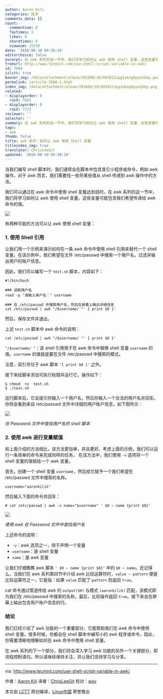 ```yaml
---
author: Aaron Kili
categories: 技术
comments_data: []
count:
  commentnum: 0
  favtimes: 3
  likes: 0
  sharetimes: 0
  viewnum: 15330
date: '2016-08-10 09:38:10'
editorchoice: false
excerpt: 在 awk 系列的这一节中，我们将学习如何让 awk 使用 shell 变量，这些变量可能包含我们希望传递给 awk 命令的值。
fromurl: http://www.tecmint.com/use-shell-script-variable-in-awk/
id: 7668
islctt: true
banner_img: /data/attachment/album/201608/10/093812ipg1okog8pym1bkp.png
permalink: /article-7668-1.html
index_img: /data/attachment/album/201608/10/093812ipg1okog8pym1bkp.png.thumb.jpg
related:
- displayorder: 0
  raid: 7661
- displayorder: 0
  raid: 7723
reviewer: ''
selector: ''
summary: 在 awk 系列的这一节中，我们将学习如何让 awk 使用 shell 变量，这些变量可能包含我们希望传递给 awk 命令的值。
tags:
- awk
thumb: false
title: awk 系列：如何让 awk 使用 Shell 变量
titleindex_img: true
translator: ChrisLeeGit
updated: '2016-08-10 09:38:10'
---
```


当我们编写 shell 脚本时，我们通常会在脚本中包含其它小程序或命令，例如 awk 操作。对于 awk 而言，我们需要找一些将某些值从 shell 传递到 awk 操作中的方法。


我们可以通过在 awk 命令中使用 shell 变量达到目的，在 awk 系列的这一节中，我们将学习如何让 awk 使用 shell 变量，这些变量可能包含我们希望传递给 awk 命令的值。


![](/data/attachment/album/201608/10/093812ipg1okog8pym1bkp.png)


有两种可能的方法可以让 awk 使用 shell 变量：


### 1. 使用 Shell 引用


让我们用一个示例来演示如何在一条 awk 命令中使用 shell 引用来替代一个 shell 变量。在该示例中，我们希望在文件 /etc/passwd 中搜索一个用户名，过滤并输出用户的账户信息。


因此，我们可以编写一个 `test.sh` 脚本，内容如下：



```
#!/bin/bash

### 读取用户名
read -p "请输入用户名：" username

### 在 /etc/passwd 中搜索用户名，然后在屏幕上输出详细信息
cat /etc/passwd | awk "/$username/ "' { print $0 }'

```

然后，保存文件并退出。


上述 `test.sh` 脚本中 awk 命令的说明：



```
cat /etc/passwd | awk "/$username/ "' { print $0 }'

```

`"/$username/ "`：该 shell 引用用于在 awk 命令中替换 shell 变量 `username` 的值。`username` 的值就是要在文件 /etc/passwd 中搜索的模式。


注意，双引号位于 awk 脚本 `'{ print $0 }'` 之外。


接下来给脚本添加可执行权限并运行它，操作如下：



```
$ chmod  +x  test.sh
$ ./text.sh 

```

运行脚本后，它会提示你输入一个用户名，然后你输入一个合法的用户名并回车。你将会看到来自 /etc/passwd 文件中详细的用户账户信息，如下图所示：


![](/data/attachment/album/201608/10/093812nu3dkuhf4n1wiwjd.png)


*在 Password 文件中查找用户名的 shell 脚本*


### 2. 使用 awk 进行变量赋值


和上面介绍的方法相比，该方法更加单，并且更好。考虑上面的示例，我们可以运行一条简单的命令来完成同样的任务。 在该方法中，我们使用 `-v` 选项将一个 shell 变量的值赋给一个 awk 变量。


首先，创建一个 shell 变量 `username`，然后给它赋予一个我们希望在 /etc/passwd 文件中搜索的名称。



```
username="aaronkilik"

```

然后输入下面的命令并回车：



```
# cat /etc/passwd | awk -v name="$username" ' $0 ~ name {print $0}'

```

![](/data/attachment/album/201608/10/093812wrrusruua87k6csc.png)


*使用 awk 在 Password 文件中查找用户名*


上述命令的说明：


* `-v`：awk 选项之一，用于声明一个变量
* `username`：是 shell 变量
* `name`：是 awk 变量


让我们仔细瞧瞧 awk 脚本 `' $0 ~ name {print $0}'` 中的 `$0 ~ name`。还记得么，当我们在 awk 系列第四节中介绍 awk 比较运算符时，`value ~ pattern` 便是比较运算符之一，它是指：如果 `value` 匹配了 `pattern` 则返回 `true`。


cat 命令通过管道传给 awk 的 `output($0)` 与模式 `(aaronkilik)` 匹配，该模式即为我们在 /etc/passwd 中搜索的名称，最后，比较操作返回 `true`。接下来会在屏幕上输出包含用户账户信息的行。


### 结论


我们已经介绍了 awk 功能的一个重要部分，它能帮助我们在 awk 命令中使用 shell 变量。很多时候，你都会在 shell 脚本中编写小的 awk 程序或命令，因此，你需要清晰地理解如何在 awk 命令中使用 shell 变量。


在 awk 系列的下一个部分，我们将会深入学习 awk 功能的另外一个关键部分，即流程控制语句。所以请继续保持关注，并让我们坚持学习与分享。




---


via: <http://www.tecmint.com/use-shell-script-variable-in-awk/>


作者：[Aaron Kili](http://www.tecmint.com/author/aaronkili/) 译者：[ChrisLeeGit](https://github.com/chrisleegit) 校对：[wxy](https://github.com/wxy)


本文由 [LCTT](https://github.com/LCTT/TranslateProject) 原创编译，[Linux中国](https://linux.cn/) 荣誉推出
